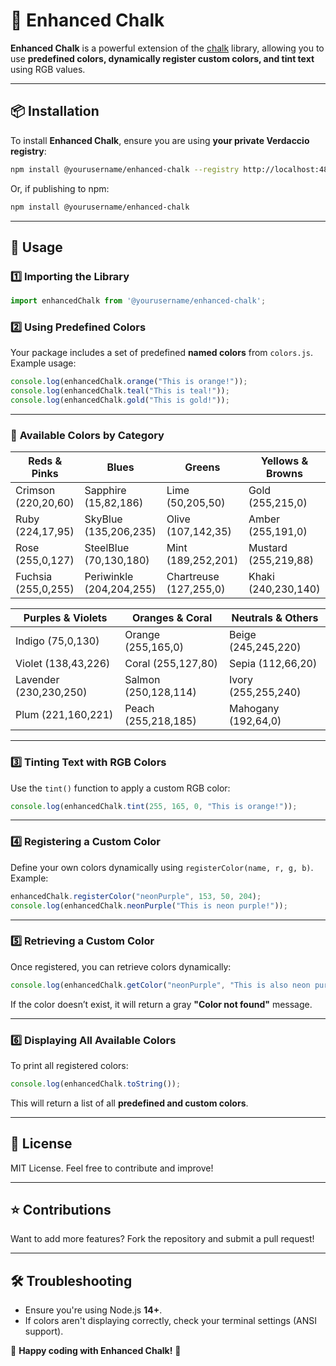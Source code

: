 # 🎨 Enhanced Chalk

**Enhanced Chalk** is a powerful extension of the [chalk](https://github.com/chalk/chalk) library, allowing you to use **predefined colors, dynamically register custom colors, and tint text** using RGB values.

---

## 📦 Installation

To install **Enhanced Chalk**, ensure you are using **your private Verdaccio registry**:

```sh
npm install @yourusername/enhanced-chalk --registry http://localhost:4873
```

Or, if publishing to npm:
```sh
npm install @yourusername/enhanced-chalk
```

---

## 🚀 Usage

### **1️⃣ Importing the Library**
```js
import enhancedChalk from '@yourusername/enhanced-chalk';
```

### **2️⃣ Using Predefined Colors**
Your package includes a set of predefined **named colors** from `colors.js`. Example usage:

```js
console.log(enhancedChalk.orange("This is orange!"));
console.log(enhancedChalk.teal("This is teal!"));
console.log(enhancedChalk.gold("This is gold!"));
```

---

### 🎨 **Available Colors by Category**

| **Reds & Pinks**   | **Blues**       | **Greens**       | **Yellows & Browns** |
|--------------------|----------------|-----------------|----------------------|
| Crimson (220,20,60) | Sapphire (15,82,186) | Lime (50,205,50) | Gold (255,215,0) |
| Ruby (224,17,95)   | SkyBlue (135,206,235) | Olive (107,142,35) | Amber (255,191,0) |
| Rose (255,0,127)   | SteelBlue (70,130,180) | Mint (189,252,201) | Mustard (255,219,88) |
| Fuchsia (255,0,255) | Periwinkle (204,204,255) | Chartreuse (127,255,0) | Khaki (240,230,140) |

| **Purples & Violets** | **Oranges & Coral** | **Neutrals & Others** |
|----------------------|---------------------|---------------------|
| Indigo (75,0,130)  | Orange (255,165,0) | Beige (245,245,220) |
| Violet (138,43,226) | Coral (255,127,80) | Sepia (112,66,20) |
| Lavender (230,230,250) | Salmon (250,128,114) | Ivory (255,255,240) |
| Plum (221,160,221) | Peach (255,218,185) | Mahogany (192,64,0) |

---

### **3️⃣ Tinting Text with RGB Colors**
Use the `tint()` function to apply a custom RGB color:

```js
console.log(enhancedChalk.tint(255, 165, 0, "This is orange!"));
```

---

### **4️⃣ Registering a Custom Color**
Define your own colors dynamically using `registerColor(name, r, g, b)`. Example:

```js
enhancedChalk.registerColor("neonPurple", 153, 50, 204);
console.log(enhancedChalk.neonPurple("This is neon purple!"));
```

---

### **5️⃣ Retrieving a Custom Color**
Once registered, you can retrieve colors dynamically:

```js
console.log(enhancedChalk.getColor("neonPurple", "This is also neon purple!"));
```

If the color doesn’t exist, it will return a gray **"Color not found"** message.

---

### **6️⃣ Displaying All Available Colors**
To print all registered colors:

```js
console.log(enhancedChalk.toString());
```

This will return a list of all **predefined and custom colors**.

---

## 📜 License
MIT License. Feel free to contribute and improve!

---

## ⭐ Contributions
Want to add more features? Fork the repository and submit a pull request!

---

## 🛠️ Troubleshooting
- Ensure you're using Node.js **14+**.
- If colors aren't displaying correctly, check your terminal settings (ANSI support).

🚀 **Happy coding with Enhanced Chalk!** 🎨